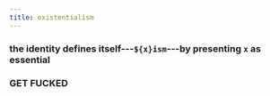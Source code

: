 ```yaml
---
title: existentialism
---
```


###
###
### the identity defines itself---`${x}ism`---by presenting `x` as essential
### **GET FUCKED**
##
